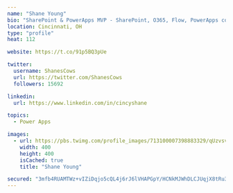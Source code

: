 ```yaml
---
name: "Shane Young"
bio: "SharePoint & PowerApps MVP - SharePoint, O365, Flow, PowerApps consulting? @PowerApps911 | Pure Snark? You found it."
location: Cincinnati, OH
type: "profile"
heat: 112

website: https://t.co/91p5BQ3pUe

twitter:
  username: ShanesCows
  url: https://twitter.com/ShanesCows
  followers: 15692

linkedin:
  url: https://www.linkedin.com/in/cincyshane

topics:
  - Power Apps

images:
  - url: https://pbs.twimg.com/profile_images/713100007398883329/qUzvsvQ3_400x400.jpg
    width: 400
    height: 400
    isCached: true
    title: "Shane Young"

secured: "3mfb4RUAMTWz+vIZiDqjo5cQL4j6rJ6lVHAPGpY/HCNkMJWhDLCJUqjX8tRu3mJEJ5cY0Xd7vp2Z4y3K0An2mcKH42jIzjlzbUKgyA2bETjyIclhrFBxfa0yKLUSdmF/e6vYCIkpbBjFydqB6kJjlViMVcdjZtbAhi5DiaV0Md0WcAJfGEm7P8CC17URiSGqyK+wP53yzUZcGhx+cYO/8tHJprO6MJp8UEbnmeiTYvgnLw8YodCWFoG8zTOjXzuBVEX/q8DHVZCwkMOjlf7Ki1ws4CXstUGUBiHCU3T36Im69Fjy8vvolhlL3DUhaDTtL2F0BOLwR8kU+f6ArwnU/KTY0vhVO6ScKaWIeXPntgKf0SmNs7QIY0E49ap1ZXW+GyevboKmPc9GAwviMmrGhEWFAq3CygLi4WekCzy/UCs=;2C81XyO57xxSdzPQtO850g=="
---
```


